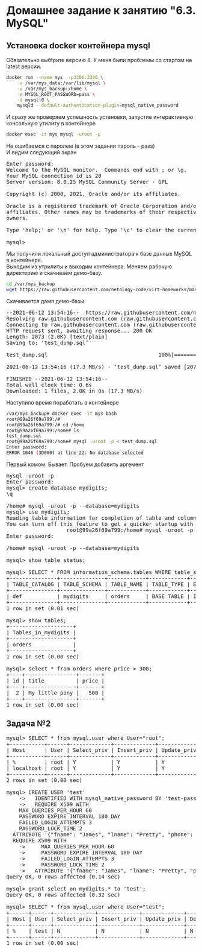 ﻿# Домашнее задание к занятию "6.3. MySQL"

## Установка docker контейнера  mysql

Обязательно выбtрите версию 8. У меня были проблемы со стартом на latest версии.
```bash
docker run --name mys  -p3306:3306 \
    -v /var/mys_data:/var/lib/mysql \
    -v /var/mys_backup:/home \
    -e MYSQL_ROOT_PASSWORD=pass \
    -d mysql:8 \
    mysqld --default-authentication-plugin=mysql_native_password
```

И сразу же проверяем успешность установки, запустив интерактивную консольную утилиту в контейнере
```bash
docker exec -it mys mysql -uroot -p
```
Не ошибаемся с паролем (в этом задании пароль - pass)  
И видим следующий экран

<pre>
Enter password:
Welcome to the MySQL monitor.  Commands end with ; or \g.
Your MySQL connection id is 20
Server version: 8.0.25 MySQL Community Server - GPL

Copyright (c) 2000, 2021, Oracle and/or its affiliates.

Oracle is a registered trademark of Oracle Corporation and/or its
affiliates. Other names may be trademarks of their respective
owners.

Type 'help;' or '\h' for help. Type '\c' to clear the current input statement.

mysql>
</pre>

Мы получили локальный доступ администратора к базе данных MySQL в контейнере.  
Выходим из утрилиты и выходим контейнера. 
Меняем рабочую директорию и скачиваем демо-базу. 

```bash
cd /var/mys_backup
wget https://raw.githubusercontent.com/netology-code/virt-homeworks/master/06-db-03-mysql/test_data/test_dump.sql
```

Скачивается дамп демо-базы
<pre>
--2021-06-12 13:54:16--  https://raw.githubusercontent.com/netology-code/virt-homeworks/master/06-db-03-mysql/test_data/test_dump.sql
Resolving raw.githubusercontent.com (raw.githubusercontent.com)... 185.199.110.133, 185.199.109.133, 185.199.108.133, ...
Connecting to raw.githubusercontent.com (raw.githubusercontent.com)|185.199.110.133|:443... connected.
HTTP request sent, awaiting response... 200 OK
Length: 2073 (2.0K) [text/plain]
Saving to: ‘test_dump.sql’

test_dump.sql                                   100%[===================================================>]   2.02K  --.-KB/s    in 0s

2021-06-12 13:54:16 (17.3 MB/s) - ‘test_dump.sql’ saved [2073/2073]

FINISHED --2021-06-12 13:54:16--
Total wall clock time: 0.6s
Downloaded: 1 files, 2.0K in 0s (17.3 MB/s)
</pre>

Наступило время поработать в контейнере
```bash
/var/mys_backup# docker exec -it mys bash
root@99a26f69a799:/#
root@99a26f69a799:/# cd /home
root@99a26f69a799:/home# ls
test_dump.sql
root@99a26f69a799:/home# mysql -uroot -p < test_dump.sql
Enter password:
ERROR 1046 (3D000) at line 22: No database selected
```

Первый комом. Бывает. Пробуем добавить аргемент

<pre>
mysql -uroot -p 
Enter password:
mysql> create database mydigits;
\q

/home# mysql -uroot -p --database=mydigits
mysql> use mydigits;
Reading table information for completion of table and column names
You can turn off this feature to get a quicker startup with -A
                   root@99a26f69a799:/home# mysql -uroot -p --database=mydigits < test_dump.sql
Enter password:

/home# mysql -uroot -p --database=mydigits

mysql> show table status;

mysql> SELECT * FROM information_schema.tables WHERE table_schema = DATABASE();
+---------------+--------------+------------+------------+--------+---------+------------+------------+----------------+-------------+-----------------+--------------+-----------+----------------+---------------------+---------------------+------------+--------------------+----------+----------------+---------------+
| TABLE_CATALOG | TABLE_SCHEMA | TABLE_NAME | TABLE_TYPE | ENGINE | VERSION | ROW_FORMAT | TABLE_ROWS | AVG_ROW_LENGTH | DATA_LENGTH | MAX_DATA_LENGTH | INDEX_LENGTH | DATA_FREE | AUTO_INCREMENT | CREATE_TIME         | UPDATE_TIME         | CHECK_TIME | TABLE_COLLATION    | CHECKSUM | CREATE_OPTIONS | TABLE_COMMENT |
+---------------+--------------+------------+------------+--------+---------+------------+------------+----------------+-------------+-----------------+--------------+-----------+----------------+---------------------+---------------------+------------+--------------------+----------+----------------+---------------+
| def           | mydigits     | orders     | BASE TABLE | InnoDB |      10 | Dynamic    |          5 |           3276 |       16384 |               0 |            0 |         0 |              6 | 2021-06-12 20:05:32 | 2021-06-12 20:05:35 | NULL       | utf8mb4_0900_ai_ci |     NULL |                |               |
+---------------+--------------+------------+------------+--------+---------+------------+------------+----------------+-------------+-----------------+--------------+-----------+----------------+---------------------+---------------------+------------+--------------------+----------+----------------+---------------+
1 row in set (0.01 sec)

mysql> show tables;
+--------------------+
| Tables_in_mydigits |
+--------------------+
| orders             |
+--------------------+
1 row in set (0.00 sec)

mysql> select * from orders where price > 300;
+----+----------------+-------+
| id | title          | price |
+----+----------------+-------+
|  2 | My little pony |   500 |
+----+----------------+-------+
1 row in set (0.00 sec)
</pre>

## Задача №2

<pre>
mysql> SELECT * from mysql.user where User="root";
+-----------+------+-------------+-------------+-------------+-------------+-------------+-----------+-------------+---------------+--------------+-----------+------------+-----------------+------------+------------+--------------+------------+-----------------------+------------------+--------------+-----------------+------------------+------------------+----------------+---------------------+--------------------+------------------+------------+--------------+------------------------+----------+------------------------+--------------------------+----------------------------+---------------+-------------+-----------------+----------------------+-----------------------+------------------------------------------------------------------------+------------------+-----------------------+-------------------+----------------+------------------+----------------+------------------------+---------------------+--------------------------+-----------------+
| Host      | User | Select_priv | Insert_priv | Update_priv | Delete_priv | Create_priv | Drop_priv | Reload_priv | Shutdown_priv | Process_priv | File_priv | Grant_priv | References_priv | Index_priv | Alter_priv | Show_db_priv | Super_priv | Create_tmp_table_priv | Lock_tables_priv | Execute_priv | Repl_slave_priv | Repl_client_priv | Create_view_priv | Show_view_priv | Create_routine_priv | Alter_routine_priv | Create_user_priv | Event_priv | Trigger_priv | Create_tablespace_priv | ssl_type | ssl_cipher             | x509_issuer              | x509_subject               | max_questions | max_updates | max_connections | max_user_connections | plugin                | authentication_string                                                  | password_expired | password_last_changed | password_lifetime | account_locked | Create_role_priv | Drop_role_priv | Password_reuse_history | Password_reuse_time | Password_require_current | User_attributes |
+-----------+------+-------------+-------------+-------------+-------------+-------------+-----------+-------------+---------------+--------------+-----------+------------+-----------------+------------+------------+--------------+------------+-----------------------+------------------+--------------+-----------------+------------------+------------------+----------------+---------------------+--------------------+------------------+------------+--------------+------------------------+----------+------------------------+--------------------------+----------------------------+---------------+-------------+-----------------+----------------------+-----------------------+------------------------------------------------------------------------+------------------+-----------------------+-------------------+----------------+------------------+----------------+------------------------+---------------------+--------------------------+-----------------+
| %         | root | Y           | Y           | Y           | Y           | Y           | Y         | Y           | Y             | Y            | Y         | Y          | Y               | Y          | Y          | Y            | Y          | Y                     | Y                | Y            | Y               | Y                | Y                | Y              | Y                   | Y                  | Y                | Y          | Y            | Y                      |          | NULL                   | NULL                     | NULL                       |             0 |           0 |               0 |                    0 | caching_sha2_password | $A$005|IP,E%3PT9#*P0NcTMKLWM/vwb7QiMchwdPtds.04gwvfQ/34cwAUt0          | N                | 2021-06-12 15:59:24   |              NULL | N              | Y                | Y              |                   NULL |                NULL | NULL                     | NULL            |
| localhost | root | Y           | Y           | Y           | Y           | Y           | Y         | Y           | Y             | Y            | Y         | Y          | Y               | Y          | Y          | Y            | Y          | Y                     | Y                | Y            | Y               | Y                | Y                | Y              | Y                   | Y                  | Y                | Y          | Y            | Y                      |          | NULL                   | NULL                     | NULL                       |             0 |           0 |               0 |                    0 | caching_sha2_password | $A$005$pP}8c(2&&cSoF     fslU17y.xorAMH.BWbtptW8hT8Vw6Yl9/52P2fWOxT9   | N                | 2021-06-12 15:59:24   |              NULL | N              | Y                | Y              |                   NULL |                NULL | NULL                     | NULL            |
+-----------+------+-------------+-------------+-------------+-------------+-------------+-----------+-------------+---------------+--------------+-----------+------------+-----------------+------------+------------+--------------+------------+-----------------------+------------------+--------------+-----------------+------------------+------------------+----------------+---------------------+--------------------+------------------+------------+--------------+------------------------+----------+------------------------+--------------------------+----------------------------+---------------+-------------+-----------------+----------------------+-----------------------+------------------------------------------------------------------------+------------------+-----------------------+-------------------+----------------+------------------+----------------+------------------------+---------------------+--------------------------+-----------------+
2 rows in set (0.00 sec)

mysql> CREATE USER 'test'
    ->   IDENTIFIED WITH mysql_native_password BY 'test-pass'
    ->   REQUIRE X509 WITH
    MAX_QUERIES_PER_HOUR 60
    PASSWORD EXPIRE INTERVAL 180 DAY
    FAILED_LOGIN_ATTEMPTS 3
    PASSWORD_LOCK_TIME 2
  ATTRIBUTE '{"fname": "James", "lname": "Pretty", "phone": "800-000-0000"}';
  REQUIRE X509 WITH
    ->     MAX_QUERIES_PER_HOUR 60
    ->     PASSWORD EXPIRE INTERVAL 180 DAY
    ->     FAILED_LOGIN_ATTEMPTS 3
    ->     PASSWORD_LOCK_TIME 2
    ->   ATTRIBUTE '{"fname": "James", "lname": "Pretty", "phone": "800-000-0000"}';
Query OK, 0 rows affected (0.14 sec)

mysql> grant select on mydigits.* to 'test';
Query OK, 0 rows affected (0.32 sec)

mysql> SELECT * from mysql.user where User="test";
+------+------+-------------+-------------+-------------+-------------+-------------+-----------+-------------+---------------+--------------+-----------+------------+-----------------+------------+------------+--------------+------------+-----------------------+------------------+--------------+-----------------+------------------+------------------+----------------+---------------------+--------------------+------------------+------------+--------------+------------------------+----------+------------------------+--------------------------+----------------------------+---------------+-------------+-----------------+----------------------+-----------------------+-------------------------------------------+------------------+-----------------------+-------------------+----------------+------------------+----------------+------------------------+---------------------+--------------------------+--------------------------------------------------------------------------------------------------------------------------------------------------------------+
| Host | User | Select_priv | Insert_priv | Update_priv | Delete_priv | Create_priv | Drop_priv | Reload_priv | Shutdown_priv | Process_priv | File_priv | Grant_priv | References_priv | Index_priv | Alter_priv | Show_db_priv | Super_priv | Create_tmp_table_priv | Lock_tables_priv | Execute_priv | Repl_slave_priv | Repl_client_priv | Create_view_priv | Show_view_priv | Create_routine_priv | Alter_routine_priv | Create_user_priv | Event_priv | Trigger_priv | Create_tablespace_priv | ssl_type | ssl_cipher             | x509_issuer              | x509_subject               | max_questions | max_updates | max_connections | max_user_connections | plugin                | authentication_string                     | password_expired | password_last_changed | password_lifetime | account_locked | Create_role_priv | Drop_role_priv | Password_reuse_history | Password_reuse_time | Password_require_current | User_attributes                                                                                                                                              |
+------+------+-------------+-------------+-------------+-------------+-------------+-----------+-------------+---------------+--------------+-----------+------------+-----------------+------------+------------+--------------+------------+-----------------------+------------------+--------------+-----------------+------------------+------------------+----------------+---------------------+--------------------+------------------+------------+--------------+------------------------+----------+------------------------+--------------------------+----------------------------+---------------+-------------+-----------------+----------------------+-----------------------+-------------------------------------------+------------------+-----------------------+-------------------+----------------+------------------+----------------+------------------------+---------------------+--------------------------+--------------------------------------------------------------------------------------------------------------------------------------------------------------+
| %    | test | N           | N           | N           | N           | N           | N         | N           | N             | N            | N         | N          | N               | N          | N          | N            | N          | N                     | N                | N            | N               | N                | N                | N              | N                   | N                  | N                | N          | N            | N                      | X509     | NULL                   | NULL                     | NULL                       |            60 |           0 |               0 |                    0 | mysql_native_password | *62C4834A52EB88A9E3EBA2EFF227C58AD0248317 | N                | 2021-06-12 21:56:52   |               180 | N              | N                | N              |                   NULL |                NULL | NULL                     | {"metadata": {"fname": "James", "lname": "Pretty", "phone": "800-000-0000"}, "Password_locking": {"failed_login_attempts": 3, "password_lock_time_days": 2}} |
+------+------+-------------+-------------+-------------+-------------+-------------+-----------+-------------+---------------+--------------+-----------+------------+-----------------+------------+------------+--------------+------------+-----------------------+------------------+--------------+-----------------+------------------+------------------+----------------+---------------------+--------------------+------------------+------------+--------------+------------------------+----------+------------------------+--------------------------+----------------------------+---------------+-------------+-----------------+----------------------+-----------------------+-------------------------------------------+------------------+-----------------------+-------------------+----------------+------------------+----------------+------------------------+---------------------+--------------------------+--------------------------------------------------------------------------------------------------------------------------------------------------------------+
1 row in set (0.00 sec)

</pre>

